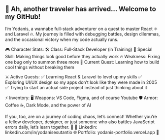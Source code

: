 ## 🏰 Ah, another traveler has arrived… Welcome to my GitHub! 

I’m Yodanis, a wannabe full-stack adventurer on a quest to master React ⚛️ and Laravel 🔥. My journey is filled with debugging battles, design dilemmas, and the occasional victory when my code actually runs.

🎮 Character Stats:
    🛠️ Class: Full-Stack Developer (in Training)
    🎨 Special Skill: Making things look good before they actually work
    🔥 Weakness: Fixing one bug only to summon three more
    📖 Current Quest: Learning how to build cool things without breaking them

⚔️ Active Quests:
    ✅ Learning React & Laravel to level up my skills
    ✅ Exploring UI/UX design so my apps don’t look like they were made in 2005
    ✅ Trying to start an actual side project instead of just thinking about it

⚡ Inventory:
    🖥️ Weapons: VS Code, Figma, and of course Youtube
    🛡️ Armor: Coffee ☕, Dark Mode, and the power of AI

If you, too, are on a journey of coding chaos, let’s connect! Whether you’re a fellow developer, designer, or just someone who also battles JavaScript errors daily, let’s learn together. 🚀
🔗 LinkedIn: linkedin.com/in/yodanisesutantio
🌐 Portfolio: yodanis-portfolio.vercel.app 👀
